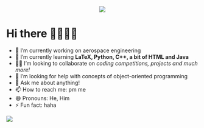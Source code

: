 <div align = "center">
<img src = "https://media.giphy.com/media/mi6DsSSNKDbUY/giphy-downsized.gif">  
</div>

# Hi there 👨🏻‍💻👋

- 🔭 I’m currently working on aerospace engineering
- 🌱 I’m currently learning **LaTeX, Python, C++, a bit of HTML and Java**
- 💪🏻 I’m looking to collaborate on _coding competitions, projects and much more!_
- 🤔 I’m looking for help with concepts of object-oriented programming
- 💬 Ask me about anything!
- 📫 How to reach me: pm me
- 😄 Pronouns: He, Him
- ⚡ Fun fact: haha

<img src="https://github-readme-stats.vercel.app/api?username=yonghuatang&&show_icons=true&title_color=ffffff&icon_color=ffffff&text_color=ffffff&bg_color=151515">
